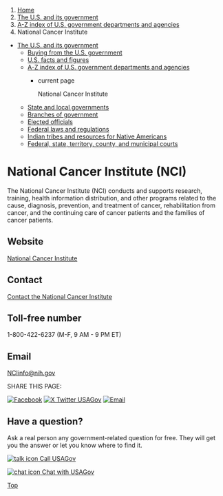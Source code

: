 1. [Home](/)
2. [The U.S. and its government](/about-the-us)
3. [A-Z index of U.S. government departments and agencies](/agency-index)
4. National Cancer Institute

* [The U.S. and its government](/about-the-us)
  + [Buying from the U.S. government](/buy-from-government)
  + [U.S. facts and figures](/facts-figures)
  + [A-Z index of U.S. government departments and agencies](/agency-index)
    - current page

      National Cancer Institute
  + [State and local governments](/state-local-governments)
  + [Branches of government](/branches-of-government)
  + [Elected officials](/elected-officials)
  + [Federal laws and regulations](/laws-and-regulations)
  + [Indian tribes and resources for Native Americans](/tribes)
  + [Federal, state, territory, county, and municipal courts](/courts)

National Cancer Institute
(NCI)
===============================

The National Cancer Institute (NCI) conducts and supports research, training, health information distribution, and other programs related to the cause, diagnosis, prevention, and treatment of cancer, rehabilitation from cancer, and the continuing care of cancer patients and the families of cancer patients.

Website
-------

[National Cancer Institute](https://www.cancer.gov/)

Contact
-------

[Contact the National Cancer Institute](https://www.cancer.gov/contact)

Toll-free number
----------------

1-800-422-6237 (M-F, 9 AM - 9 PM ET)

Email
-----

[NCIinfo@nih.gov](mailto:NCIinfo@nih.gov)

SHARE THIS PAGE:

[![Facebook](/themes/custom/usagov/images/social-media-icons/Facebook_Icon.svg)](https://www.facebook.com/sharer/sharer.php?u=https://www.usa.gov/agencies/national-cancer-institute&v=3)
[![X Twitter USAGov](/themes/custom/usagov/images/social-media-icons/X_Twitter_Icon.svg?version=2)](https://twitter.com/intent/tweet?source=webclient&text=https://www.usa.gov/agencies/national-cancer-institute)
[![Email](/themes/custom/usagov/images/social-media-icons/Email_Icon.svg?version=2)](mailto:?subject=https://www.usa.gov/agencies/national-cancer-institute)

Have a question?
----------------

Ask a real person any government-related question for free. They will get you the answer or let you know where to find it.

[![talk icon](/themes/custom/usagov/images/ICONS_talk.png)
Call USAGov](/phone)

[![chat icon](/themes/custom/usagov/images/ICONS_chat.png)
Chat with USAGov](/chat)

[Top](#main-content)